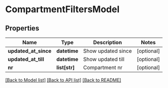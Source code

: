 # CompartmentFiltersModel

## Properties
Name | Type | Description | Notes
------------ | ------------- | ------------- | -------------
**updated_at_since** | **datetime** | Show updated since | [optional] 
**updated_at_till** | **datetime** | Show updated till | [optional] 
**nr** | **list[str]** | Compartment nr | [optional] 

[[Back to Model list]](../README.md#documentation-for-models) [[Back to API list]](../README.md#documentation-for-api-endpoints) [[Back to README]](../README.md)


